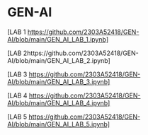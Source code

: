 # GEN-AI
[LAB 1 https://github.com/2303A52418/GEN-AI/blob/main/GEN_AI_LAB_1.ipynb]

[LAB 2https://github.com/2303A52418/GEN-AI/blob/main/GEN_AI_LAB_2.ipynb]

[LAB 3 https://github.com/2303A52418/GEN-AI/blob/main/GEN_AI_LAB_3.ipynb]

[LAB 4 https://github.com/2303A52418/GEN-AI/blob/main/GEN_AI_LAB_4.ipynb]

[LAB 5 https://github.com/2303A52418/GEN-AI/blob/main/GEN_AI_LAB_5.ipynb]
